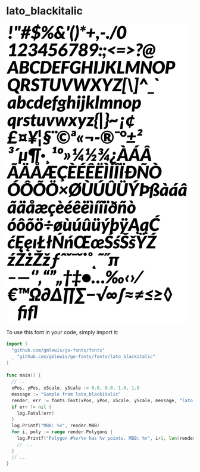 # lato_blackitalic

![lato_blackitalic](lato_blackitalic.png)

To use this font in your code, simply import it:

```go
import (
  "github.com/gmlewis/go-fonts/fonts"
  _ "github.com/gmlewis/go-fonts/fonts/lato_blackitalic"
)

func main() {
  // ...
  xPos, yPos, xScale, yScale := 0.0, 0.0, 1.0, 1.0
  message := "Sample from lato_blackitalic"
  render, err := fonts.Text(xPos, yPos, xScale, yScale, message, "lato_blackitalic", &fonts.Center)
  if err != nil {
    log.Fatal(err)
  }
  log.Printf("MBB: %v", render.MBB)
  for i, poly := range render.Polygons {
    log.Printf("Polygon #%v/%v has %v points. MBB: %v", i+1, len(render.Polygons), len(poly.Pts), poly.MBB)
    // ...
  }
  // ...
}
```
